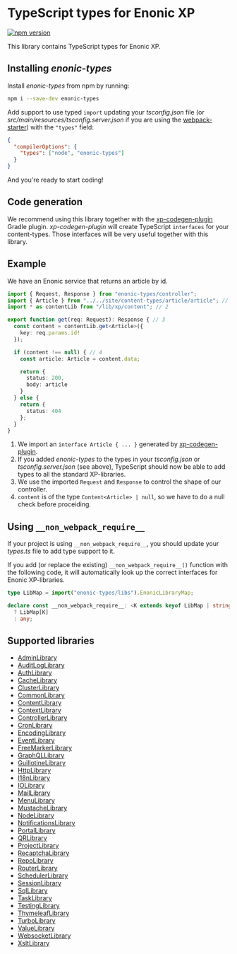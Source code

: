 # TypeScript types for Enonic XP

[![npm version](https://badge.fury.io/js/enonic-types.svg)](https://badge.fury.io/js/enonic-types)

This library contains TypeScript types for Enonic XP.

## Installing *enonic-types*

Install *enonic-types* from npm by running:

```bash
npm i --save-dev enonic-types
```

Add support to use typed `import` updating your *tsconfig.json* file (or *src/main/resources/tsconfig.server.json* if 
you are using the [webpack-starter](https://github.com/enonic/starter-webpack)) with the `"types"` field:

```json
{
  "compilerOptions": {
    "types": ["node", "enonic-types"]
  }
}

```

And you're ready to start coding!

## Code generation

We recommend using this library together with the [xp-codegen-plugin](https://github.com/ItemConsulting/xp-codegen-plugin) Gradle plugin. *xp-codegen-plugin* will create TypeScript `interfaces` for your content-types. Those interfaces will be very useful together with this library.

## Example

We have an Enonic service that returns an article by id.

```typescript
import { Request, Response } from "enonic-types/controller";
import { Article } from "../../site/content-types/article/article"; // 1
import * as contentLib from "/lib/xp/content"; // 2

export function get(req: Request): Response { // 3
  const content = contentLib.get<Article>({ 
    key: req.params.id!
  });

  if (content !== null) { // 4
    const article: Article = content.data;

    return {
      status: 200,
      body: article
    }
  } else {
    return { 
      status: 404
    };
  }
}
```

 1. We import an `interface Article { ... }` generated by [xp-codegen-plugin](https://github.com/ItemConsulting/xp-codegen-plugin).
 2. If you added *enonic-types* to the types in your *tsconfig.json* or *tsconfig.server.json*  (see above), TypeScript should now
    be able to add types to all the standard XP-libraries.
 3. We use the imported `Request` and `Response` to control the shape of our controller.
 4. `content` is of the type `Content<Article> | null`, so we have to do a null check before proceiding.
 
## Using `__non_webpack_require__`

If your project is using `__non_webpack_require__`, you should update your *types.ts* file to add type support to it.

If you add (or replace the existing)
`__non_webpack_require__()` function with the following code, it will automatically look up the correct interfaces for 
Enonic XP-libraries. 

```typescript
type LibMap = import("enonic-types/libs").EnonicLibraryMap;

declare const __non_webpack_require__: <K extends keyof LibMap | string = string>(path: K) => K extends keyof LibMap
  ? LibMap[K]
  : any;
```
 
## Supported libraries

 * [AdminLibrary](./src/admin.ts)
 * [AuditLogLibrary](src/auditlog.ts)
 * [AuthLibrary](./src/auth.ts)
 * [CacheLibrary](./src/cache.ts)
 * [ClusterLibrary](./src/cluster.ts)
 * [CommonLibrary](./src/common.ts)
 * [ContentLibrary](./src/content.ts)
 * [ContextLibrary](./src/context.ts)
 * [ControllerLibrary](./src/controller.ts)
 * [CronLibrary](./src/cron.ts)
 * [EncodingLibrary](./src/encoding.ts)
 * [EventLibrary](./src/event.ts)
 * [FreeMarkerLibrary](./src/freemarker.ts)
 * [GraphQLLibrary](./src/graphql.ts)
 * [GuillotineLibrary](./src/guillotine.ts)
 * [HttpLibrary](./src/http.ts)
 * [I18nLibrary](./src/i18n.ts)
 * [IOLibrary](./src/io.ts)
 * [MailLibrary](./src/mail.ts)
 * [MenuLibrary](./src/menu.ts)
 * [MustacheLibrary](./src/mustache.ts)
 * [NodeLibrary](./src/node.ts)
 * [NotificationsLibrary](./src/notifications.ts)
 * [PortalLibrary](./src/portal.ts)
 * [QRLibrary](./src/qr.ts)
 * [ProjectLibrary](./src/project.ts)
 * [RecaptchaLibrary](./src/recaptcha.ts)
 * [RepoLibrary](./src/repo.ts) 
 * [RouterLibrary](./src/router.ts) 
 * [SchedulerLibrary](./src/scheduler.ts) 
 * [SessionLibrary](./src/session.ts) 
 * [SqlLibrary](./src/sql.ts) 
 * [TaskLibrary](./src/task.ts) 
 * [TestingLibrary](./src/testing.ts) 
 * [ThymeleafLibrary](./src/thymeleaf.ts)
 * [TurboLibrary](./src/turbo.ts)
 * [ValueLibrary](./src/value.ts)
 * [WebsocketLibrary](./src/websocket.ts)
 * [XsltLibrary](./src/xslt.ts)
